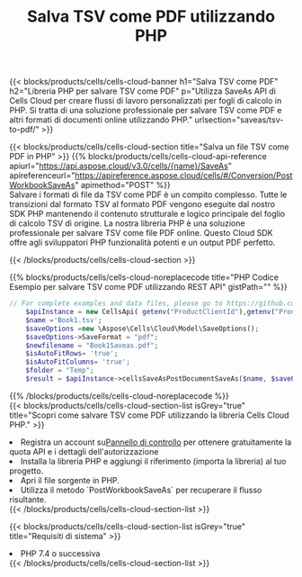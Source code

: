 ﻿---
title:  Salva TSV come PDF utilizzando PHP
description:  Utilizzando Aspose.Cells Cloud SDK per PHP per salvare il file in formato TSV come file in formato PDF.
kwords: Excel, Save TSV as PDF, REST, PHP
howto: How to save TSV as PDF using Aspose.Cells Cloud PHP library.
---
{{< blocks/products/cells/cells-cloud-banner h1="Salva TSV come PDF" h2="Libreria PHP per salvare TSV come PDF" p="Utilizza SaveAs API di Cells Cloud per creare flussi di lavoro personalizzati per fogli di calcolo in PHP. Si tratta di una soluzione professionale per salvare TSV come PDF e altri formati di documenti online utilizzando PHP." urlsection="saveas/tsv-to-pdf/" >}}

{{< blocks/products/cells/cells-cloud-section title="Salva un file TSV come PDF in PHP" >}}
{{% blocks/products/cells/cells-cloud-api-reference apiurl="https://api.aspose.cloud/v3.0/cells/{name}/SaveAs" apireferenceurl="https://apireference.aspose.cloud/cells/#/Conversion/PostWorkbookSaveAs" apimethod="POST" %}}
<br/>
Salvare i formati di file da TSV come PDF è un compito complesso. Tutte le transizioni dal formato TSV al formato PDF vengono eseguite dal nostro SDK PHP mantenendo il contenuto strutturale e logico principale del foglio di calcolo TSV di origine. La nostra libreria PHP è una soluzione professionale per salvare TSV come file PDF online. Questo Cloud SDK offre agli sviluppatori PHP funzionalità potenti e un output PDF perfetto.

{{< /blocks/products/cells/cells-cloud-section >}}

{{% blocks/products/cells/cells-cloud-noreplacecode title="PHP Codice Esempio per salvare TSV come PDF utilizzando REST API" gistPath="" %}}
  
```php
// For complete examples and data files, please go to https://github.com/aspose-cells-cloud/aspose-cells-cloud-php/
    $apiInstance = new CellsApi( getenv("ProductClientId"),getenv("ProductClientSecret") );
    $name ='Book1.tsv';
    $saveOptions =new \Aspose\Cells\Cloud\Model\SaveOptions();
    $saveOptions->SaveFormat = "pdf";
    $newfilename = "Book1Saveas.pdf";
    $isAutoFitRows= 'true';
    $isAutoFitColumns= 'true';
    $folder = "Temp";
    $result = $apiInstance->cellsSaveAsPostDocumentSaveAs($name, $saveOptions, $newfilename,$isAutoFitRows, $isAutoFitColumns, $folder);
```
  
{{% /blocks/products/cells/cells-cloud-noreplacecode %}}
<br/>
{{< blocks/products/cells/cells-cloud-section-list isGrey="true" title="Scopri come salvare TSV come PDF utilizzando la libreria Cells Cloud PHP." >}}
<li> Registra un account su<a href="https://dashboard.aspose.cloud/">Pannello di controllo</a> per ottenere gratuitamente la quota API e i dettagli dell'autorizzazione</li>
<li>Installa la libreria PHP e aggiungi il riferimento (importa la libreria) al tuo progetto.</li>
<li>Apri il file sorgente in PHP.</li>
<li>Utilizza il metodo `PostWorkbookSaveAs` per recuperare il flusso risultante.</li>
{{< /blocks/products/cells/cells-cloud-section-list >}}

{{< blocks/products/cells/cells-cloud-section-list isGrey="true" title="Requisiti di sistema" >}}
<li>PHP 7.4 o successiva</li>
{{< /blocks/products/cells/cells-cloud-section-list >}}
